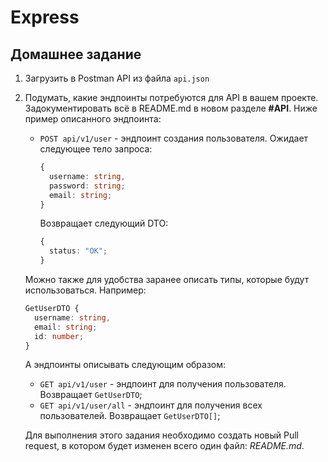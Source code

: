 # Express

## Домашнее задание

1. Загрузить в Postman API из файла `api.json`

2. Подумать, какие эндпоинты потребуются для API в вашем проекте. Задокументировать всё в README.md в новом разделе **#API**. Ниже пример описанного эндпоинта:

    - `POST api/v1/user` - эндпоинт создания пользователя. Ожидает следующее тело запроса:

      ```TypeScript
      {
        username: string,
        password: string;
        email: string;
      }
      ```

      Возвращает следующий DTO:

      ```TypeScript
      {
        status: "OK";
      }
      ```

    Можно также для удобства заранее описать типы, которые будут использоваться. Например:

    ```TypeScript
    GetUserDTO {
      username: string,
      email: string;
      id: number;
    }
    ```

    А эндпоинты описывать следующим образом:

      - `GET api/v1/user` - эндпоинт для получения пользователя. Возвращает  `GetUserDTO`;
      - `GET api/v1/user/all` - эндпоинт для получения всех пользователей. Возвращает  `GetUserDTO[]`;

    Для выполнения этого задания необходимо создать новый Pull request, в котором будет изменен всего один файл: *README.md*.
